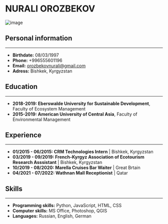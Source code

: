 # NURALI OROZBEKOV #

![image](https://lh3.googleusercontent.com/a-/AFdZucpVBwhZuINitqqpUI9C7eOc5MmXTwNYIr_Dv4uPBg=s288-p-rw-no "photo")

## Personal information ##

---

* __Birthdate:__ 08/03/1997
* __Phone:__ +996555601196
* __Email:__ orozbekovnurali@gmail.com
* __Adress:__ Bishkek, Kyrgyzstan

## Education ##

---

* __2018-2019: Eberswalde University for Sustainable Development__, Faculty of Ecosystem Management
&nbsp;
* __2015-2019: American University of Central Asia__, Faculty of Environmental Management

## Experience ##

---

* __01/2015 - 06/2015: CRM Technologies
  Intern__ | Bishkek, Kyrgyzstan
&nbsp;
* __03/2019 - 09/2019: French-Kyrgyz Association of Ecotourism
  Research Asssistant__ | Bishkek, Kyrgyzstan
&nbsp;
* __10/2019 - 08/2020: Marella Cruises
  Bar Waiter__ | Great Brtain
&nbsp;
* __04/2021 - 07/2022: Wathnan Mall
  Receptionist__ | Qatar

## Skills ##

---

* __Programming skills:__ Python, JavaScript, HTML, CSS
* __Computer skills:__ MS Office, Photoshop, QGIS
* __Languages:__ Russian, English, German
  